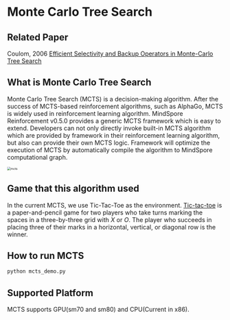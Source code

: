 # Monte Carlo Tree Search

## Related Paper

Coulom, 2006 [Efficient Selectivity and Backup Operators in Monte-Carlo Tree Search](https://link.springer.com/chapter/10.1007/978-3-540-75538-8_7)

## What is Monte Carlo Tree Search

Monte Carlo Tree Search (MCTS) is a decision-making algorithm. After the success of MCTS-based reinforcement algorithms, such as AlphaGo, MCTS is widely used in reinforcement learning algorithm. MindSpore Reinforcement v0.5.0 provides a generic MCTS framework which is easy to extend. Developers can not only directly invoke built-in MCTS algorithm which are provided by framework in their reinforcement learning algorithm, but also can provide their own MCTS logic. Framework will optimize the execution of MCTS by automatically compile the algorithm to MindSpore computational graph.

<img src="../../docs/images/mcts.png" alt="mcts" style="zoom: 50%;" />

## Game that this algorithm used

In the current MCTS, we use Tic-Tac-Toe as the environment. [Tic-tac-toe](en.wikipedia.org/wiki/Tic-tac-toe) is a paper-and-pencil game for two players who take turns marking the spaces in a three-by-three grid with *X* or *O*. The player who succeeds in placing three of their marks in a horizontal, vertical, or diagonal row is the winner.

## How to run MCTS

```python
python mcts_demo.py
```

## Supported Platform

MCTS supports GPU(sm70 and sm80) and CPU(Current in x86).
